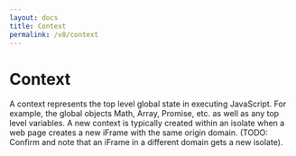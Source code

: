 ```yaml
---
layout: docs
title: Context
permalink: /v8/context
---
```


# Context

A context represents the top level global state in executing JavaScript. For
example, the global objects Math, Array, Promise, etc. as well as any top level
variables. A new context is typically created within an isolate when a web page
creates a new iFrame with the same origin domain. (TODO: Confirm and note that
an iFrame in a different domain gets a new isolate).
